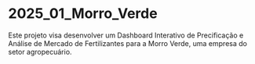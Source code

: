 # 2025_01_Morro_Verde
Este projeto visa desenvolver um Dashboard Interativo de Precificação e Análise de Mercado de Fertilizantes para a Morro Verde, uma empresa do setor agropecuário. 
